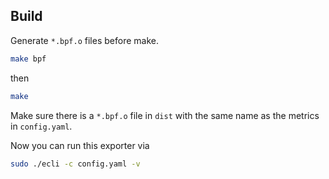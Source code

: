 ## Build

Generate `*.bpf.o` files before make.

```sh
make bpf
```

then

```sh
make
```

Make sure there is a `*.bpf.o` file in `dist` with the same name as the metrics in `config.yaml`. 

Now you can run this exporter via

```sh
sudo ./ecli -c config.yaml -v
```
